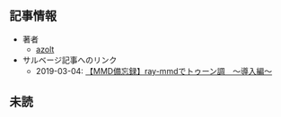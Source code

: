 ## 記事情報
- 著者
	- <a href="https://www.nicovideo.jp/user/12006246" target="_user">azolt</a>
- サルベージ記事へのリンク
	- 2019-03-04: <a href="https://mmdblomagasaru.blogspot.com/2025/02/mmdray-mmd.html" target="_page">【MMD備忘録】ray-mmdでトゥーン調　～導入編～</a>
## 未読
